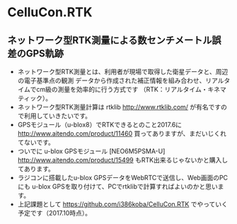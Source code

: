# CelluCon.RTK
## ネットワーク型RTK測量による数センチメートル誤差のGPS軌跡
* ネットワーク型RTK測量とは、利用者が現場で取得した衛星データと、周辺の電子基準点の観測 データから作成された補正情報を組み合わせ、リアルタイムでcm級の測量を効率的に行う方式です （RTK：リアルタイム・キネマティック）。
* ネットワーク型RTK測量計算は rtklib http://www.rtklib.com/ が有名ですので利用していきたいです。
* GPSモジュール（u-blox8）でRTKできるとのこと2017.6に http://www.aitendo.com/product/11460 買ってありますが、まだいじくれてないです。 
* ついでに u-blox GPSモジュール [NEO6M5PSMA-U]　http://www.aitendo.com/product/15499 もRTK出来るじゃないかと購入してあります。
* ラジコンに搭載したu-blox GPSデータをWebRTCで送信し、Web画面のPCにも u-blox GPSを取り付けて、PCでrtklibで計算すればよいのかと思います。
* 上記課題として https://github.com/i386koba/CelluCon.RTK でやっていく予定です（2017.10時点）。
